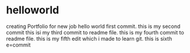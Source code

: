 # helloworld
creating Portfolio for new job 
hello world first commit.
this is my second commit
this isi my third commit to readme file.
this is my fourth commit to readme file.
this is my fifth edit which i made to learn git. 
this is sixth e=commit 

